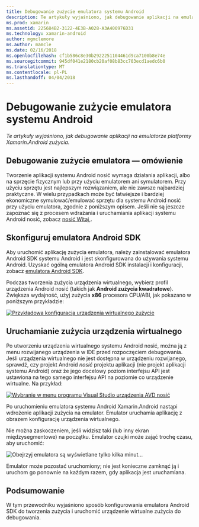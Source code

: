 ```yaml
---
title: Debugowanie zużycie emulatora systemu Android
description: Te artykuły wyjaśniono, jak debugowanie aplikacji na emulatorze platformy Xamarin.Android zużycia.
ms.prod: xamarin
ms.assetid: 225684B2-3122-4E3B-A028-A3A400976D31
ms.technology: xamarin-android
author: mgmclemore
ms.author: mamcle
ms.date: 02/16/2018
ms.openlocfilehash: cf1b586c8e30b2922251104461d9ca7100b8e74e
ms.sourcegitcommit: 945df041e2180cb20af08b83cc703ecd1aedc6b0
ms.translationtype: MT
ms.contentlocale: pl-PL
ms.lasthandoff: 04/04/2018
---
```

# <a name="debug-android-wear-on-an-emulator"></a>Debugowanie zużycie emulatora systemu Android

_Te artykuły wyjaśniono, jak debugowanie aplikacji na emulatorze platformy Xamarin.Android zużycia._

## <a name="debug-wear-on-emulator-overview"></a>Debugowanie zużycie emulatora — omówienie

Tworzenie aplikacji systemu Android nosić wymaga działania aplikacji, albo na sprzęcie fizycznym lub przy użyciu emulatorem ani symulatorem. Przy użyciu sprzętu jest najlepszym rozwiązaniem, ale nie zawsze najbardziej praktyczne. W wielu przypadkach może być łatwiejsze i bardziej ekonomiczne symulować/emulować sprzętu dla systemu Android nosić przy użyciu emulatora, zgodnie z poniższym opisem. Jeśli nie są jeszcze zapoznać się z procesem wdrażania i uruchamiania aplikacji systemu Android nosić, zobacz [nosić Witaj,](~/android/wear/get-started/hello-wear.md).

## <a name="configure-the-android-sdk-emulator"></a>Skonfiguruj emulatora Android SDK

Aby uruchomić aplikację zużycia emulatora, należy zainstalować emulatora Android SDK systemu Android i jest skonfigurowana do używania systemu Android. Uzyskać ogólną emulatora Android SDK instalacji i konfiguracji, zobacz [emulatora Android SDK](~/android/deploy-test/debugging/android-sdk-emulator/index.md).

Podczas tworzenia zużycia urządzenia wirtualnego, wybierz profil urządzenia Android nosić (takich jak **Android zużycia kwadratowe**). Zwiększa wydajność, użyj zużycia **x86** procesora CPU/ABI, jak pokazano w poniższym przykładzie:

[![Przykładowa konfiguracja urządzenia wirtualnego zużycie](debug-on-emulator-images/01-wear-avd-example-sml.png)](debug-on-emulator-images/01-wear-avd-example.png#lightbox)


## <a name="launch-the-wear-virtual-device"></a>Uruchamianie zużycia urządzenia wirtualnego 

Po utworzeniu urządzenia wirtualnego systemu Android nosić, można ją z menu rozwijanego urządzenia w IDE przed rozpoczęciem debugowania. Jeśli urządzenia wirtualnego nie jest dostępna w urządzeniu rozwijanego, sprawdź, czy projekt Android *nosić* projektu aplikacji (nie projekt aplikacji systemu Android) oraz że jego docelowy poziom interfejsu API jest ustawiona na tego samego interfejsu API na poziomie co urządzenie wirtualne. Na przykład:

[![Wybranie w menu programu Visual Studio urządzenia AVD nosić](debug-on-emulator-images/vs/choose-wear-sim.png)](debug-on-emulator-images/vs/choose-wear-sim.png#lightbox)

Po uruchomieniu emulatora systemu Android Xamarin.Android nastąpi wdrożenie aplikacji zużycia na emulator. Emulator uruchamia aplikację z obrazem konfigurację urządzenia wirtualnego.

Nie można zaskoczeniem, jeśli widzisz taki (lub inny ekran międzysegmentowe) na początku. Emulator czujki może zająć trochę czasu, aby uruchomić: 

![Obejrzyj emulatora są wyświetlane tylko kilka minut...](debug-on-emulator-images/please-wait.png)

Emulator może pozostać uruchomiony; nie jest konieczne zamknąć ją i uruchom go ponownie na każdym razem, gdy aplikacja jest uruchamiana.

 
## <a name="summary"></a>Podsumowanie
 
W tym przewodniku wyjaśniono sposób konfigurowania emulatora Android SDK do tworzenia zużycia i uruchomić urządzenie wirtualne zużycia do debugowania.

